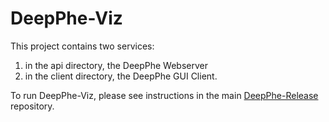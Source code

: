 # DeepPhe-Viz

This project contains two services:
1. in the api directory, the DeepPhe Webserver
2. in the client directory, the DeepPhe GUI Client.

To run DeepPhe-Viz, please see instructions in the main [DeepPhe-Release](https://github.com/DeepPhe/DeepPhe-Release/releases/tag/xn0.4.1) repository.
